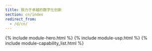 ```yaml
---
title: 致力于卓越的数字化创新
section: cn/index
redirect_from:
  - /d/cn/
---
```


{% include module-hero.html %}
{% include module-usp.html %}
{% include module-capability_list.html %}
